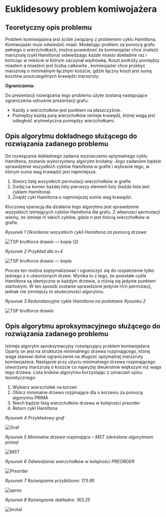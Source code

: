 # Euklidesowy problem komiwojażera


## Teoretyczny opis problemu

Problem komiwojażera jest ściśle związany z problemem cyklu Hamiltona. Komiwojażer musi odwiedzić miast. Modelując problem za pomocą grafu pełnego o wierzchołkach, można powiedzieć że komiwojażer chce znaleźć marszrutę (cykl Hamiltona) odwiedzając każde miasto dokładnie raz i kończąc w mieście w którym zaczynał wędrówkę. Koszt podróży pomiędzy miastem a miastem jest liczba całkowita , komiwojażer chce przebyć marszrutę o minimalnym łącznym koszcie, gdzie łączny koszt jest sumą kosztów poszczególnych krawędzi marszruty.

**Ograniczenia:**

Do prezentacji rozwiązania tego problemu użyte zostaną następujące ograniczenia odnośnie prezentacji grafu:

- Każdy z wierzchołków jest punktem na płaszczyźnie.
- Pomiędzy każdą parą wierzchołków istnieje krawędź, której wagą jest odległość arytmetyczna pomiędzy wierzchołkami.


## Opis algorytmu dokładnego służącego do rozwiązania zadanego problemu

Do rozwiązania dokładnego zadania wyznaczeniu optymalnego cyklu Hamiltona, zostanie wykorzystany algorytm brutalny. Jego zadaniem będzie sprawdzenie wszystkich cyklów Hamiltona w grafie i wybranie tego, w którym suma wag krawędzi jest najmniejsza.

1. Stwórz listę wszystkich permutacji wierzchołków w grafie
2. Dodaj na koniec każdej listy pierwszy element listy (każda lista jest cyklem Hamiltona)
3. Znajdź cykl Hamiltona o najmniejszej sumie wag krawędzi.

Kluczową operacją dla działania tego algorytmu jest sprawdzenie wszystkich istniejących cyklów Hamiltona dla grafu. Z własności permutacji wiemy, że istnieje n! takich cyklów, gdzie n jest ilością wierzchołków w grafie.

_Rysunek 1 Określanie wszystkich cykli Hamiltona za pomocą drzewa_

![TSP brutforce drawio — kopia (2)](https://user-images.githubusercontent.com/71324202/167785708-fe63a9b0-cc21-49d8-803e-9dd4b975fd0d.png)

_Rysunek 2 Przykład dla n=4_

![TSP brutforce drawio — kopia](https://user-images.githubusercontent.com/71324202/167785710-a964d154-eaa6-4774-916c-1f70c9c9df77.png)


Proces ten można zoptymalizować i ograniczyć się do rozpatrzenie tylko jednego z n utworzonych drzew. Wynika to z tego, że powstałe cykle Hamiltona są identyczne w każdym drzewie, a różnią się jedynie punktem startowym. W ten sposób zostanie sprawdzone jedynie n!/n permutacji, jednak nie zmniejszy to skuteczności algorytmu.

_Rysunek 3 Redundancyjne cykle Hamiltona na podstawie Rysunku 2_

![TSP brutforce drawio](https://user-images.githubusercontent.com/71324202/167785712-df7990f2-fb3e-46e5-9721-cd67abc45cb3.png)



## Opis algorytmu aproksymacyjnego służącego do rozwiązania zadanego problemu

Istnieje algorytm aproksymacyjny rozwiązujący problem komiwojażera. Oparty on jest na strukturze minimalnego drzewa rozpinającego, której waga stanowi dolne ograniczenie na długość optymalnej marszruty komiwojażera. Następnie przy użyciu minimalnego drzewa rozpinającego utworzymy marszrutę o koszcie co najwyżej dwukrotnie większym niż waga tego drzewa. Lista kroków algorytmu korzystając z oznaczeń opisu teoretycznego:

1. Wybierz wierzchołek na korzeń
2. Oblicz minimalne drzewo rozpinające dla o korzeniu za pomocą algorytmu PRIMA
3. Niech będzie listą wierzchołków drzewa w kolejności preorder
4. Return cykl Hamiltona

_Rysunek 4 Przykładowy graf_

![Graf](https://user-images.githubusercontent.com/71324202/167785482-c0426b96-8608-475f-92ac-acf20b336cc6.png)

_Rysunek 5 Minimalne drzewo rozpinające – MST (określone algorytmem prima)_

![MST](https://user-images.githubusercontent.com/71324202/167785489-b1c29e09-ee80-46d5-9039-87565a70e37e.png)


_Rysunek 6 Odwiedzenie wierzchołków w kolejności PREORDER_

![Preorder](https://user-images.githubusercontent.com/71324202/167785498-fef5d374-0cff-48a7-9f0a-f95b1840699d.png)


_Rysunek 7 Rozwiązanie przybliżone: 173.95_

![aprox](https://user-images.githubusercontent.com/71324202/167785472-1329666d-9eee-40e9-91e3-4cc348026056.png)


_Rysunek 8 Rozwiązanie dokładne: 163.25_

![brutal](https://user-images.githubusercontent.com/71324202/167785478-a712ca01-29ca-4d9a-adc6-4729112559d8.png)


